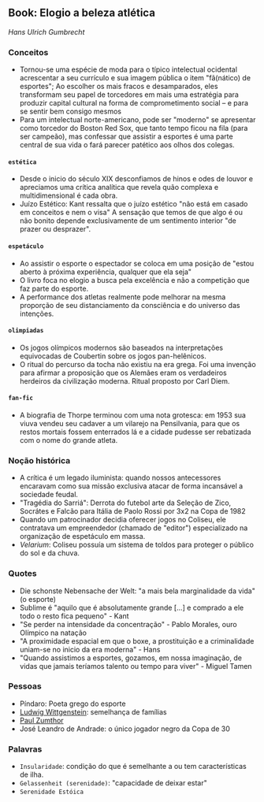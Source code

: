 ## Book: Elogio a beleza atlética
_Hans Ulrich Gumbrecht_

### Conceitos

- Tornou-se uma espécie de moda para o típico intelectual ocidental acrescentar a seu currículo e sua imagem pública o item "fã(nático) de esportes"; Ao escolher os mais fracos e desamparados, eles transformam seu papel de torcedores em mais uma estratégia para produzir capital cultural na forma de comprometimento social – e para se sentir bem consigo mesmos
- Para um intelectual norte-americano, pode ser "moderno" se apresentar como torcedor do Boston Red Sox, que tanto tempo ficou na fila (para ser campeão), mas confessar que assistir a esportes é uma parte central de sua vida o fará parecer patético aos olhos dos colegas.

#### `estética`
- Desde o inicio do século XIX desconfiamos de hinos e odes de louvor e apreciamos uma crítica analítica que revela quão complexa e multidimensional é cada obra.
- Juízo Estético: Kant ressalta que o juízo estético "não está em casado em conceitos e nem o visa" A sensação que temos de que algo é ou não bonito depende exclusivamente de um sentimento interior "de prazer ou desprazer".

#### `espetáculo`
- Ao assistir o esporte o espectador se coloca em uma posição de "estou aberto à próxima experiência, qualquer que ela seja"
- O livro foca no elogio a busca pela excelência e não a competição que faz parte do esporte.
- A performance dos atletas realmente pode melhorar na mesma proporção de seu distanciamento da consciência e do universo das intenções.

#### `olimpiadas`
- Os jogos olímpicos modernos são baseados na interpretações equivocadas de Coubertin sobre os jogos pan-helênicos.
- O ritual do percurso da tocha não existiu na era grega. Foi uma invenção para afirmar a proposição que os Alemães eram os verdadeiros herdeiros da civilização moderna. Ritual proposto por Carl Diem.

#### `fan-fic`
- A biografia de Thorpe terminou com uma nota grotesca: em 1953 sua viuva vendeu seu cadaver a um vilarejo na Pensilvania, para que os restos mortais fossem enterrados lá e a cidade pudesse ser rebatizada com o nome do grande atleta.

### Noção histórica

- A crítica é um legado iluminista: quando nossos antecessores encaravam como sua missão exclusiva atacar de forma incansável a sociedade feudal.
- "Tragédia do Sarriá": Derrota do futebol arte da Seleção de Zico, Socrátes e Falcão para Itália de Paolo Rossi por 3x2 na Copa de 1982
- Quando um patrocinador decidia oferecer jogos no Coliseu, ele contratava um empreendedor (chamado de "editor") especializado na organização de espetáculo em massa.
-  _Velarium_: Coliseu possuía um sistema de toldos para proteger o público do sol e da chuva.


### Quotes

- Die schonste Nebensache der Welt: "a mais bela marginalidade da vida" (o esporte)
- Sublime é "aquilo que é absolutamente grande [...] e comprado a ele todo o resto fica pequeno" - Kant
- "Se perder na intensidade da concentração" - Pablo Morales, ouro Olímpico na natação
- "A proximidade espacial em que o boxe, a prostituição e a criminalidade uniam-se no inicio da era moderna" - Hans
- "Quando assistimos a esportes, gozamos, em nossa imaginação, de vidas que jamais teríamos talento ou tempo para viver" - Miguel Tamen

### Pessoas

- Píndaro: Poeta grego do esporte
- [Ludwig Wittgenstein](https://pt.wikipedia.org/wiki/Ludwig_Wittgenstein): semelhança de famílias
- [Paul Zumthor](https://pt.wikipedia.org/wiki/Paul_Zumthor)
- José Leandro de Andrade: o único jogador negro da Copa de 30

### Palavras

- `Insularidade`: condição do que é semelhante a ou tem características de ilha.
- `Gelassenheit (serenidade)`: "capacidade de deixar estar"
- `Serenidade Estóica`
